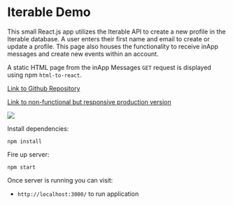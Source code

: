 # Iterable Demo  

This small React.js app utilizes the Iterable API to create a new profile in the Iterable database. A user enters their first name and email to create or update a profile. This page also houses the functionality to receive inApp messages and create new events within an account.

A static HTML page from the inApp Messages ```GET``` request is displayed using npm ```html-to-react```.

[Link to Github Repository](https://github.com/chelletuerk/iterable-demo)

[Link to non-functional but responsive production version](https://iterable-demo-chelletuerk.vercel.app/)

![](./src/components/assets/images/readme-image.png)

Install dependencies:

```npm install```

Fire up server:

```npm start```

Once server is running you can visit:

* `http://localhost:3000/` to run application

